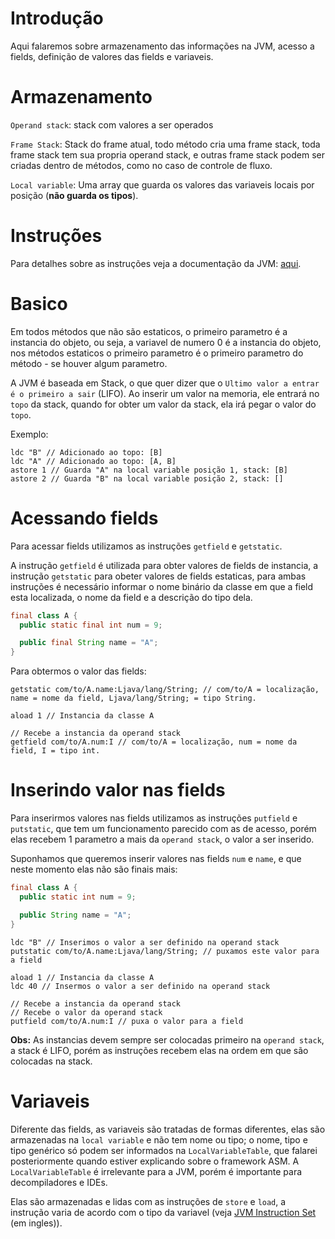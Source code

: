 # Introdução

Aqui falaremos sobre armazenamento das informações na JVM, acesso a fields, definição de valores das fields e variaveis.

# Armazenamento

`Operand stack`: stack com valores a ser operados

`Frame Stack`: Stack do frame atual, todo método cria uma frame stack, toda frame stack tem sua propria operand stack, e outras frame stack podem ser criadas dentro de métodos, como no caso de controle de fluxo.

`Local variable`: Uma array que guarda os valores das variaveis locais por posição (**não guarda os tipos**).

# Instruções

Para detalhes sobre as instruções veja a documentação da JVM: [aqui](https://docs.oracle.com/javase/specs/jvms/se8/html/jvms-6.html).

# Basico

Em todos métodos que não são estaticos, o primeiro parametro é a instancia do objeto, ou seja, a variavel de numero 0 é a instancia do objeto, nos métodos estaticos o primeiro parametro é o primeiro parametro do método - se houver algum parametro.

A JVM é baseada em Stack, o que quer dizer que o `Ultimo valor a entrar é o primeiro a sair` (LIFO). Ao inserir um valor na memoria, ele entrará no `topo` da stack, quando for obter um valor da stack, ela irá pegar o valor do `topo`.

Exemplo:

```
ldc "B" // Adicionado ao topo: [B]
ldc "A" // Adicionado ao topo: [A, B]
astore 1 // Guarda "A" na local variable posição 1, stack: [B]
astore 2 // Guarda "B" na local variable posição 2, stack: []
```

# Acessando fields

Para acessar fields utilizamos as instruções `getfield` e `getstatic`.

A instrução `getfield` é utilizada para obter valores de fields de instancia, a instrução `getstatic` para obeter valores de fields estaticas, para ambas instruções é necessário informar o nome binário da classe em que a field esta localizada, o nome da field e a descrição do tipo dela.

```java
final class A {
  public static final int num = 9;

  public final String name = "A";
}
```

Para obtermos o valor das fields:

```
getstatic com/to/A.name:Ljava/lang/String; // com/to/A = localização, name = nome da field, Ljava/lang/String; = tipo String.

aload 1 // Instancia da classe A

// Recebe a instancia da operand stack
getfield com/to/A.num:I // com/to/A = localização, num = nome da field, I = tipo int.
```

# Inserindo valor nas fields

Para inserirmos valores nas fields utilizamos as instruções `putfield` e `putstatic`, que tem um funcionamento parecido com as de acesso, porém elas recebem 1 parametro a mais da `operand stack`, o valor a ser inserido.

Suponhamos que queremos inserir valores nas fields `num` e `name`, e que neste momento elas não são finais mais:

```java
final class A {
  public static int num = 9;

  public String name = "A";
}
```

```
ldc "B" // Inserimos o valor a ser definido na operand stack
putstatic com/to/A.name:Ljava/lang/String; // puxamos este valor para a field

aload 1 // Instancia da classe A
ldc 40 // Insermos o valor a ser definido na operand stack

// Recebe a instancia da operand stack
// Recebe o valor da operand stack
putfield com/to/A.num:I // puxa o valor para a field
```

**Obs:** As instancias devem sempre ser colocadas primeiro na `operand stack`, a stack é LIFO, porém as instruções recebem elas na ordem em que são colocadas na stack.


# Variaveis

Diferente das fields, as variaveis são tratadas de formas diferentes, elas são armazenadas na `local variable` e não tem nome ou tipo; o nome, tipo e tipo genérico só podem ser informados na `LocalVariableTable`, que falarei posteriormente quando estiver explicando sobre o framework ASM. A `LocalVariableTable` é irrelevante para a JVM, porém é importante para decompiladores e IDEs.

Elas são armazenadas e lidas com as instruções de `store` e `load`, a instrução varia de acordo com o tipo da variavel (veja [JVM Instruction Set ](https://docs.oracle.com/javase/specs/jvms/se8/html/jvms-6.html) (em ingles)).
